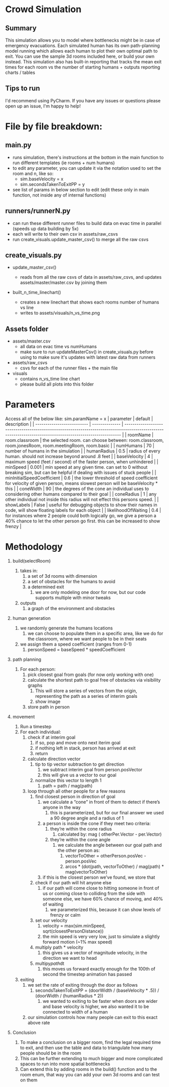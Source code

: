 # Crowd Simulation
## Summary
This simulation allows you to model where bottlenecks might be in case of emergency evacuations. Each simulated human has its own path-planning model running which allows each human to plot their own optimal path to exit.
You can use the sample 3d rooms included here, or build your own instead. This simulation also has built-in reporting that tracks the mean exit times for each room vs the number of starting humans + outputs reporting charts / tables

## Tips to run
I'd recommend using PyCharm. If you have any issues or questions please open up an issue, I'm happy to help!

# File by file breakdown:
## main.py
- runs simulation, there's instructions at the bottom in the main function to run different templates (ie rooms + num humans)
- to edit any parameter, you can update it via the notation used to set the room and n, like so:
  - sim.baseVelocity = x
  - sim.secondsTakenToExitPP = y
- see list of params in below section to edit (edit these only in main function, not inside any of internal functions)

## runners/runnerN.py
- can run these different runner files to build data on evac time in parallel (speeds up data building by 5x)
- each will write to their own csv in assets/raw_csvs 
- run create_visuals.update_master_csv() to merge all the raw csvs

## create_visuals.py
- update_master_csv()
  - reads from all the raw csvs of data in assets/raw_csvs, and updates assets/master/master.csv by joining them

- built_n_time_linechart()
  - creates a new linechart that shows each rooms number of humans vs line 
  - writes to assets/visuals/n_vs_time.png



## Assets folder
- assets/master.csv
  - all data on evac time vs numHumans
  - make sure to run updateMasterCsv() in create_visuals.py before using to make sure it's updates with latest raw data from runners
- assets/raw_csvs
  - csvs for each of the runner files + the main file
- visuals
  - contains n_vs_time line chart
  - please build all plots into this folder
  

# Parameters

Access all of the below like: sim.paramName = x
| parameter                  | default        | description                                                                                                                                                |
| -------------------------- | -------------- | ---------------------------------------------------------------------------------------------------------------------------------------------------------- |
| roomName                   | room.classroom | the selected room. can choose between: room.classroom, room.jonesRoom, room.meetingRoom, room.basic                                                        |
| numHumans                  | 70             | number of humans in the simulation                                                                                                                         |
| humanRadius                | 0.5            | radius of every human. should not increase beyond around .8 feet                                                                                           |
| baseVelocity               | 4              | maximum speed (feet / second) of the faster person, when unhindered                                                                                        |
| minSpeed                   | 0.001          | min speed at any given time. can set to 0 without breaking sim, but can be helpful if dealing with issues of stuck people                                  |
| minInitialSpeedCoefficient | 0.6            | the lower threshold of speed coefficient for velocity of given person, means slowest person will be baseVelocity * this                                    |
| coneWidth                  | 90             | the degrees of the cone an individual uses to considering other humans compared to their goal                                                              |
| coneRadius                 | 1              | any other individual not inside this radius will not effect this persons speed.                                                                            |
| showLabels                 | False          | useful for debugging objects to show their names in code, will show floating labels for each object                                                        |
| likelihoodOfWaiting        | 0.4            | for instances where 2 people could both logically go, we give a person a 40% chance to let the other person go first. this can be increased to show frenzy |
 


# Methodology
 1. build(selectRoom)
    1. takes in:
        1. a set of 3d rooms with dimension
        2. a set of obstacles for the humans to avoid
        3. a determined exit
            1. we are only modeling one door for now, but our code supports multiple with minor tweaks
    2. outputs
        1. a graph of the environment and obstacles

 2. human generation
     1. we randomly generate the humans locations
         1. we can choose to populate them in a specific area, like we do for the classroom, where we want people to be in their seats
     2. we assign them a speed coefficient (ranges from 0-1)
         1. personSpeed = baseSpeed * speedCoefficient
 3. path planning
     1. For each person:
         1. pick closest goal from goals (for now only working with one)
         2. calculate the shortest path to goal free of obstacles via visibility graphs
             1. This will store a series of vectors from the origin, representing the path as a series of interim goals
             2. show image
         3. store path in person
 4. movement
     1. Run a timestep
     2. For each individual:
         1. check if at interim goal
             1. if so, pop and move onto next iterim goal
             2. if nothing left in stack, person has arrived at exit
             3. return
         2. calculate direction vector
             1. tip to tip vector subtraction to get direction
                 1. we subtract interim goal from person.posVector
                 2. this will give us a vector to our goal
             2. normalize this vector to length 1
                 1. path = path / mag(path)
         3. loop through all other people for a few reasons
             1. find closest person in direction of goal
                 1. we calculate a “cone” in front of them to detect if there’s anyone in the way
                     1. this is parameterized, but for our final answer we used a 90 degree angle and a radius of 1
                 2. a person is inside the cone if they meet two criteria:
                     1. they’re within the cone radius
                         1. calculated by: mag ( otherPer.Vector - per.Vector) 
                     2. they’re within the cone angle
                         1. we calculate the angle between our goal path and the other person as: 
                             1. vectorToOther = otherPerson.posVec - person.posVec
                             2. arcos * (dot(path, vectorToOther) / mag(path) * mag(vectorToOther)
                 3. if this is the closest person we’ve found, we store that
             2. check if our path will hit anyone else
                 1. if our path will come close to hitting someone in front of us or coming close to colliding from the side with someone else, we have 60% chance of moving, and 40% of waiting
                     1. we parameterized this, because it can show levels of frenzy or calm
             3. set our velocity
                 1. velocity = max(sim.minSpeed, sqrt(closestPersonDistance))
                 2. the min speed is very very low, just to simulate a slightly forward motion (~1% max speed)
             4. multiply path * velocity 
                 1. this gives us a vector of magnitude velocity, in the direction we want to head
             5. multipy*path*dt
                 1. this moves us forward exactly enough for the 100th of second the timestep animation has passed
     3. exiting
         1. we set the rate of exiting through the door as follows
             1. secondsTakenToExitPP = (doorWidth / (baseVelocity * .5)) / (doorWidth / (humanRadius * 2))
                 1. we wanted to exiting to be faster when doors are wider and base velocity is higher, we also wanted it to be connected to width of a human
         2. our simulation controls how many people can exit to this exact above rate

 5. Conclusion
    1. To make a conclusion on a bigger room, find the legal required time to exit, and then use the table and data to triangulate how many people should be  in the room
    2. This can be further extending to much bigger and more complicated spaces to run into more spatial bottlenecks
    3. Can extend this by adding rooms in the build() function and to the room enum, that way you can add your own 3d rooms and can test on them
